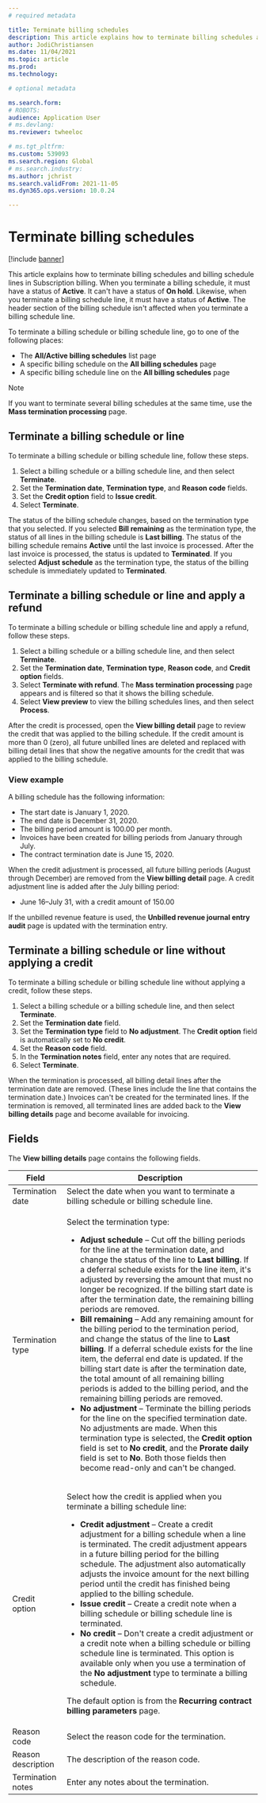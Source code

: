 ```yaml
---
# required metadata

title: Terminate billing schedules
description: This article explains how to terminate billing schedules and billing schedule lines in Subscription billing.
author: JodiChristiansen
ms.date: 11/04/2021
ms.topic: article
ms.prod: 
ms.technology: 

# optional metadata

ms.search.form: 
# ROBOTS: 
audience: Application User
# ms.devlang: 
ms.reviewer: twheeloc

# ms.tgt_pltfrm: 
ms.custom: 539093
ms.search.region: Global
# ms.search.industry: 
ms.author: jchrist
ms.search.validFrom: 2021-11-05
ms.dyn365.ops.version: 10.0.24

---
```


# Terminate billing schedules

[!include [banner](../includes/banner.md)]

This article explains how to terminate billing schedules and billing schedule lines in Subscription billing. When you terminate a billing schedule, it must have a status of **Active**. It can't have a status of **On hold**. Likewise, when you terminate a billing schedule line, it must have a status of **Active**. The header section of the billing schedule isn't affected when you terminate a billing schedule line.

To terminate a billing schedule or billing schedule line, go to one of the following places:

- The **All/Active billing schedules** list page
- A specific billing schedule on the **All billing schedules** page
- A specific billing schedule line on the **All billing schedules** page

> [!NOTE]
> If you want to terminate several billing schedules at the same time, use the **Mass termination processing** page.

## Terminate a billing schedule or line

To terminate a billing schedule or billing schedule line, follow these steps.

1. Select a billing schedule or a billing schedule line, and then select **Terminate**. 
2. Set the **Termination date**, **Termination type**, and **Reason code** fields.
3. Set the **Credit option** field to **Issue credit**.
4. Select **Terminate**.

The status of the billing schedule changes, based on the termination type that you selected. If you selected **Bill remaining** as the termination type, the status of all lines in the billing schedule is **Last billing**. The status of the billing schedule remains **Active** until the last invoice is processed. After the last invoice is processed, the status is updated to **Terminated**. If you selected **Adjust schedule** as the termination type, the status of the billing schedule is immediately updated to **Terminated**.

## Terminate a billing schedule or line and apply a refund

To terminate a billing schedule or billing schedule line and apply a refund, follow these steps.

1. Select a billing schedule or a billing schedule line, and then select **Terminate**.
2. Set the **Termination date**, **Termination type**, **Reason code**, and **Credit option** fields.
3. Select **Terminate with refund**. The **Mass termination processing** page appears and is filtered so that it shows the billing schedule.
4. Select **View preview** to view the billing schedules lines, and then select **Process**.

After the credit is processed, open the **View billing detail** page to review the credit that was applied to the billing schedule. If the credit amount is more than 0 (zero), all future unbilled lines are deleted and replaced with billing detail lines that show the negative amounts for the credit that was applied to the billing schedule.

### View example

A billing schedule has the following information:

- The start date is January 1, 2020.
- The end date is December 31, 2020.
- The billing period amount is 100.00 per month.
- Invoices have been created for billing periods from January through July.
- The contract termination date is June 15, 2020.

When the credit adjustment is processed, all future billing periods (August through December) are removed from the **View billing detail** page. A credit adjustment line is added after the July billing period:

- June 16–July 31, with a credit amount of 150.00

If the unbilled revenue feature is used, the **Unbilled revenue journal entry audit** page is updated with the termination entry.

## Terminate a billing schedule or line without applying a credit

To terminate a billing schedule or billing schedule line without applying a credit, follow these steps.

1. Select a billing schedule or a billing schedule line, and then select **Terminate**.
2. Set the **Termination date** field.
3. Set the **Termination type** field to **No adjustment**. The **Credit option** field is automatically set to **No credit**.
3. Set the **Reason code** field.
4. In the **Termination notes** field, enter any notes that are required.
5. Select **Terminate**. 

When the termination is processed, all billing detail lines after the termination date are removed. (These lines include the line that contains the termination date.) Invoices can't be created for the terminated lines. If the termination is removed, all terminated lines are added back to the **View billing details** page and become available for invoicing.

## Fields

The **View billing details** page contains the following fields.

| Field | Description |
|-------|-------------| 
| Termination date | Select the date when you want to terminate a billing schedule or billing schedule line. |
| Termination type | <p>Select the termination type:</p><ul><li>**Adjust schedule** – Cut off the billing periods for the line at the termination date, and change the status of the line to **Last billing**. If a deferral schedule exists for the line item, it's adjusted by reversing the amount that must no longer be recognized. If the billing start date is after the termination date, the remaining billing periods are removed.</li><li>**Bill remaining** – Add any remaining amount for the billing period to the termination period, and change the status of the line to **Last billing**. If a deferral schedule exists for the line item, the deferral end date is updated. If the billing start date is after the termination date, the total amount of all remaining billing periods is added to the billing period, and the remaining billing periods are removed.</li><li>**No adjustment** – Terminate the billing periods for the line on the specified termination date. No adjustments are made. When this termination type is selected, the **Credit option** field is set to **No credit**, and the **Prorate daily** field is set to **No**. Both those fields then become read-only and can't be changed.</li></ul> |
| Credit option | <p>Select how the credit is applied when you terminate a billing schedule line:</p><ul><li>**Credit adjustment** – Create a credit adjustment for a billing schedule when a line is terminated. The credit adjustment appears in a future billing period for the billing schedule. The adjustment also automatically adjusts the invoice amount for the next billing period until the credit has finished being applied to the billing schedule.</li><li>**Issue credit** – Create a credit note when a billing schedule or billing schedule line is terminated.</li><li>**No credit** – Don't create a credit adjustment or a credit note when a billing schedule or billing schedule line is terminated. This option is available only when you use a termination of the **No adjustment** type to terminate a billing schedule.</li></ul><p>The default option is from the **Recurring contract billing parameters** page.</p> |
| Reason code | Select the reason code for the termination. |
| Reason description | The description of the reason code. |
| Termination notes | Enter any notes about the termination. |

<!--## Additional information-->
